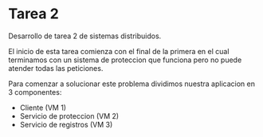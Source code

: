 # Tarea 2
Desarrollo de tarea 2 de sistemas distribuidos.

El inicio de esta tarea comienza con el final de la primera en el cual terminamos con un sistema de proteccion que funciona pero no puede atender todas las peticiones.

Para comenzar a solucionar este problema dividimos nuestra aplicacion en 3 componentes:

* Cliente (VM 1)
* Servicio de proteccion (VM 2)
* Servicio de registros (VM 3)

  
